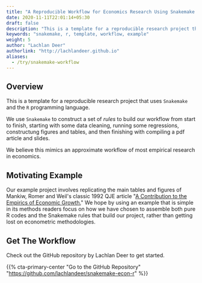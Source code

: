```yaml
---
title: "A Reproducible Workflow for Economics Research Using Snakemake and R"
date: 2020-11-11T22:01:14+05:30
draft: false
description: "This is a template for a reproducible research project that uses Snakemake and the R programming language."
keywords: "snakemake, r, template, workflow, example"
weight: 5
author: "Lachlan Deer"
authorlink: "http://lachlandeer.github.io"
aliases:
  - /try/snakemake-workflow
---
```


## Overview

This is a template for a reproducible research project that uses `Snakemake` and the `R` programming language.

We use `Snakemake` to construct a set of *rules* to build our workflow from start to finish, starting with some data cleaning, running some regressions, constructung figures and tables, and then finishing with compiling a pdf article and slides.

We believe this mimics an approximate workflow of most empirical research in economics.

## Motivating Example

Our example project involves replicating the main tables and figures of Mankiw, Romer and Weil's classic 1992 QJE article "[A Contribution to the Empirics of Economic Growth.](https://eml.berkeley.edu/~dromer/papers/MRW_QJE1992.pdf)"
We hope by using an example that is simple in its methods readers focus on how we have chosen to assemble both pure R codes and the Snakemake rules that build our project, rather than getting lost on econometric methodologies.

## Get The Workflow

Check out the GitHub repository by Lachlan Deer to get started.

{{% cta-primary-center "Go to the GitHub Repository" "https://github.com/lachlandeer/snakemake-econ-r" %}}
